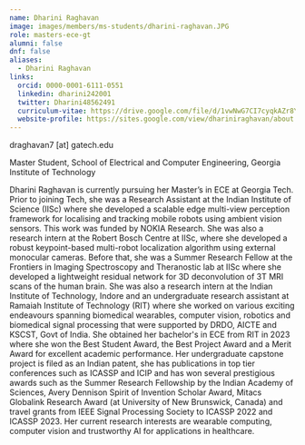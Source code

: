 ```yaml
---
name: Dharini Raghavan
image: images/members/ms-students/dharini-raghavan.JPG
role: masters-ece-gt
alumni: false
dnf: false
aliases:
  - Dharini Raghavan
links:
  orcid: 0000-0001-6111-0551
  linkedin: dharini242001
  twitter: Dharini48562491
  curriculum-vitae: https://drive.google.com/file/d/1vwNwG7CI7cyqkAZr8YZZ8K4dyQhqFlQx/view
  website-profile: https://sites.google.com/view/dhariniraghavan/about
---
```


draghavan7 [at] gatech.edu

Master Student, School of Electrical and Computer Engineering, Georgia Institute of Technology

Dharini Raghavan is currently pursuing her Master’s in ECE at Georgia Tech. Prior to joining Tech, she was a Research Assistant at the Indian Institute of Science (IISc) where she developed a scalable edge multi-view perception framework for localising and tracking mobile robots using ambient vision sensors. This work was funded by NOKIA Research. She was also a research intern at the Robert Bosch Centre at IISc, where she developed a robust keypoint-based multi-robot localization algorithm using external monocular cameras. Before that, she was a Summer Research Fellow at the Frontiers in Imaging Spectroscopy and Theranostic lab at IISc where she developed a lightweight residual network for 3D deconvolution of 3T MRI scans of the human brain. She was also a research intern at the Indian Institute of Technology, Indore and an undergraduate research assistant at Ramaiah Institute of Technology (RIT) where she worked on various exciting endeavours spanning biomedical wearables, computer vision, robotics and biomedical signal processing that were supported by DRDO, AICTE and KSCST, Govt of India. She obtained her bachelor's in ECE from RIT in 2023 where she won the Best Student Award, the Best Project Award and a Merit Award for excellent academic performance. Her undergraduate capstone project is filed as an Indian patent, she has publications in top tier conferences such as ICASSP and ICIP and has won several prestigious awards such as the Summer Research Fellowship by the Indian Academy of Sciences, Avery Dennison Spirit of Invention Scholar Award, Mitacs Globalink Research Award (at University of New Brunswick, Canada) and travel grants from IEEE Signal Processing Society to ICASSP 2022 and ICASSP 2023. Her current research interests are wearable computing, computer vision and trustworthy AI for applications in healthcare. 




